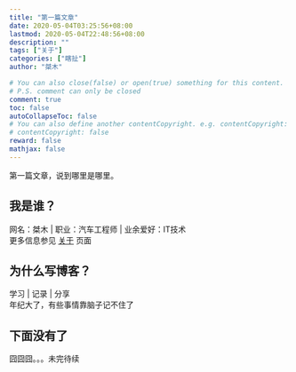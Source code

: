 ```yaml
---
title: "第一篇文章"
date: 2020-05-04T03:25:56+08:00
lastmod: 2020-05-04T22:48:56+08:00
description: ""
tags: ["关于"]
categories: ["瞎扯"]
author: "桀木"

# You can also close(false) or open(true) something for this content.
# P.S. comment can only be closed
comment: true
toc: false
autoCollapseToc: false
# You can also define another contentCopyright. e.g. contentCopyright: "This is another copyright."
# contentCopyright: false
reward: false
mathjax: false
---
```


第一篇文章，说到哪里是哪里。

## 我是谁？

网名：桀木 | 职业：汽车工程师 | 业余爱好：IT技术  
更多信息参见 [关于](http://x64.life/about/) 页面

## 为什么写博客？

学习 | 记录 | 分享  
年纪大了，有些事情靠脑子记不住了

## 下面没有了
囧囧囧。。。未完待续


<!--more-->
